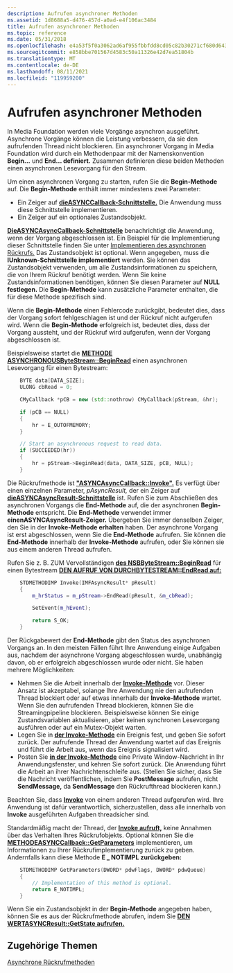 ```yaml
---
description: Aufrufen asynchroner Methoden
ms.assetid: 1d8688a5-d476-457d-a0ad-e4f106ac3484
title: Aufrufen asynchroner Methoden
ms.topic: reference
ms.date: 05/31/2018
ms.openlocfilehash: e4a53f5f0a3062ad6af955fbbfdd8cd05c82b30271cf680d6434bc652d567325
ms.sourcegitcommit: e858bbe701567d4583c50a11326e42d7ea51804b
ms.translationtype: MT
ms.contentlocale: de-DE
ms.lasthandoff: 08/11/2021
ms.locfileid: "119959200"
---
```

# <a name="calling-asynchronous-methods"></a>Aufrufen asynchroner Methoden

In Media Foundation werden viele Vorgänge asynchron ausgeführt. Asynchrone Vorgänge können die Leistung verbessern, da sie den aufrufenden Thread nicht blockieren. Ein asynchroner Vorgang in Media Foundation wird durch ein Methodenpaar mit der Namenskonvention **Begin...** und **End... definiert.** Zusammen definieren diese beiden Methoden einen asynchronen Lesevorgang für den Stream.

Um einen asynchronen Vorgang zu starten, rufen Sie die **Begin-Methode** auf. Die **Begin-Methode** enthält immer mindestens zwei Parameter:

-   Ein Zeiger auf [**dieASYNCCallback-Schnittstelle.**](/windows/desktop/api/mfobjects/nn-mfobjects-imfasynccallback) Die Anwendung muss diese Schnittstelle implementieren.
-   Ein Zeiger auf ein optionales Zustandsobjekt.

[**DieASYNCAsyncCallback-Schnittstelle**](/windows/desktop/api/mfobjects/nn-mfobjects-imfasynccallback) benachrichtigt die Anwendung, wenn der Vorgang abgeschlossen ist. Ein Beispiel für die Implementierung dieser Schnittstelle finden Sie unter [Implementieren des asynchronen Rückrufs.](implementing-the-asynchronous-callback.md) Das Zustandsobjekt ist optional. Wenn angegeben, muss die **IUnknown-Schnittstelle implementiert** werden. Sie können das Zustandsobjekt verwenden, um alle Zustandsinformationen zu speichern, die von Ihrem Rückruf benötigt werden. Wenn Sie keine Zustandsinformationen benötigen, können Sie diesen Parameter auf **NULL festlegen.** Die **Begin-Methode** kann zusätzliche Parameter enthalten, die für diese Methode spezifisch sind.

Wenn die **Begin-Methode** einen Fehlercode zurückgibt, bedeutet dies, dass der Vorgang sofort fehlgeschlagen ist und der Rückruf nicht aufgerufen wird. Wenn die **Begin-Methode** erfolgreich ist, bedeutet dies, dass der Vorgang aussteht, und der Rückruf wird aufgerufen, wenn der Vorgang abgeschlossen ist.

Beispielsweise startet die [**METHODE ASYNCHRONOUSByteStream::BeginRead**](/windows/desktop/api/mfobjects/nf-mfobjects-imfbytestream-beginread) einen asynchronen Lesevorgang für einen Bytestream:


```C++
    BYTE data[DATA_SIZE];
    ULONG cbRead = 0;

    CMyCallback *pCB = new (std::nothrow) CMyCallback(pStream, &hr);

    if (pCB == NULL)
    {
        hr = E_OUTOFMEMORY;
    }

    // Start an asynchronous request to read data.
    if (SUCCEEDED(hr))
    {
        hr = pStream->BeginRead(data, DATA_SIZE, pCB, NULL);
    }
```



Die Rückrufmethode ist [**"ASYNCAsyncCallback::Invoke".**](/windows/desktop/api/mfobjects/nf-mfobjects-imfasynccallback-invoke) Es verfügt über einen einzelnen Parameter, *pAsyncResult,* der ein Zeiger auf [**dieASYNCAsyncResult-Schnittstelle**](/windows/desktop/api/mfobjects/nn-mfobjects-imfasyncresult) ist. Rufen Sie zum Abschließen des asynchronen Vorgangs die **End-Methode** auf, die der asynchronen **Begin-Methode** entspricht. Die **End-Methode** verwendet immer **einenASYNCAsyncResult-Zeiger.** Übergeben Sie immer denselben Zeiger, den Sie in der **Invoke-Methode erhalten** haben. Der asynchrone Vorgang ist erst abgeschlossen, wenn Sie die **End-Methode** aufrufen. Sie können die **End-Methode** innerhalb der **Invoke-Methode** aufrufen, oder Sie können sie aus einem anderen Thread aufrufen.

Rufen Sie z. B. ZUM Vervollständigen [**des NSBByteStream::BeginRead**](/windows/desktop/api/mfobjects/nf-mfobjects-imfbytestream-beginread) für einen Bytestream [**DEN AUFRUF VON DURCHBYTESTREAM::EndRead auf:**](/windows/desktop/api/mfobjects/nf-mfobjects-imfbytestream-endread)


```C++
    STDMETHODIMP Invoke(IMFAsyncResult* pResult)
    {
        m_hrStatus = m_pStream->EndRead(pResult, &m_cbRead);

        SetEvent(m_hEvent);

        return S_OK;
    }
```



Der Rückgabewert der **End-Methode** gibt den Status des asynchronen Vorgangs an. In den meisten Fällen führt Ihre Anwendung einige Aufgaben aus, nachdem der asynchrone Vorgang abgeschlossen wurde, unabhängig davon, ob er erfolgreich abgeschlossen wurde oder nicht. Sie haben mehrere Möglichkeiten:

-   Nehmen Sie die Arbeit innerhalb der [**Invoke-Methode**](/windows/desktop/api/mfobjects/nf-mfobjects-imfasynccallback-invoke) vor. Dieser Ansatz ist akzeptabel, solange Ihre Anwendung nie den aufrufenden Thread blockiert oder auf etwas innerhalb der **Invoke-Methode** wartet. Wenn Sie den aufrufenden Thread blockieren, können Sie die Streamingpipeline blockieren. Beispielsweise können Sie einige Zustandsvariablen aktualisieren, aber keinen synchronen Lesevorgang ausführen oder auf ein Mutex-Objekt warten.
-   Legen Sie in [**der Invoke-Methode**](/windows/desktop/api/mfobjects/nf-mfobjects-imfasynccallback-invoke) ein Ereignis fest, und geben Sie sofort zurück. Der aufrufende Thread der Anwendung wartet auf das Ereignis und führt die Arbeit aus, wenn das Ereignis signalisiert wird.
-   Posten Sie [**in der Invoke-Methode**](/windows/desktop/api/mfobjects/nf-mfobjects-imfasynccallback-invoke) eine Private Window-Nachricht in Ihr Anwendungsfenster, und kehren Sie sofort zurück. Die Anwendung führt die Arbeit an ihrer Nachrichtenschleife aus. (Stellen Sie sicher, dass Sie die Nachricht veröffentlichen, indem Sie **PostMessage** aufrufen, nicht **SendMessage,** da **SendMessage** den Rückrufthread blockieren kann.)

Beachten Sie, dass [**Invoke**](/windows/desktop/api/mfobjects/nf-mfobjects-imfasynccallback-invoke) von einem anderen Thread aufgerufen wird. Ihre Anwendung ist dafür verantwortlich, sicherzustellen, dass alle innerhalb von **Invoke** ausgeführten Aufgaben threadsicher sind.

Standardmäßig macht der Thread, der [**Invoke aufruft,**](/windows/desktop/api/mfobjects/nf-mfobjects-imfasynccallback-invoke) keine Annahmen über das Verhalten Ihres Rückrufobjekts. Optional können Sie die [**METHODEASYNCCallback::GetParameters**](/windows/desktop/api/mfobjects/nf-mfobjects-imfasynccallback-getparameters) implementieren, um Informationen zu Ihrer Rückrufimplementierung zurück zu geben. Andernfalls kann diese Methode **E \_ NOTIMPL zurückgeben:**


```C++
    STDMETHODIMP GetParameters(DWORD* pdwFlags, DWORD* pdwQueue)
    {
        // Implementation of this method is optional.
        return E_NOTIMPL;
    }
```



Wenn Sie ein Zustandsobjekt in der **Begin-Methode** angegeben haben, können Sie es aus der Rückrufmethode abrufen, indem Sie [**DEN WERTASYNCResult::GetState aufrufen.**](/windows/desktop/api/mfobjects/nf-mfobjects-imfasyncresult-getstate)

## <a name="related-topics"></a>Zugehörige Themen

<dl> <dt>

[Asynchrone Rückrufmethoden](asynchronous-callback-methods.md)
</dt> </dl>

 

 



